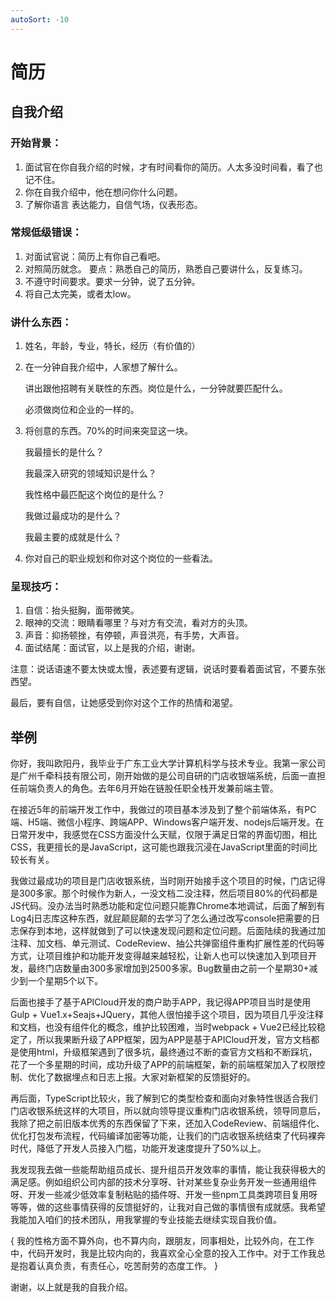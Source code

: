 ```yaml
---
autoSort: -10
---
```

# 简历
## 自我介绍

### 开始背景：

1. 面试官在你自我介绍的时候，才有时间看你的简历。人太多没时间看，看了也记不住。
2. 你在自我介绍中，他在想问你什么问题。    
3. 了解你语言 表达能力，自信气场，仪表形态。

### 常规低级错误：
1. 对面试官说：简历上有你自己看吧。
2. 对照简历就念。
    要点：熟悉自己的简历，熟悉自己要讲什么，反复练习。
3. 不遵守时间要求。要求一分钟，说了五分钟。
4. 将自己太完美，或者太low。

### 讲什么东西：
1. 姓名，年龄，专业，特长，经历（有价值的）
2. 在一分钟自我介绍中，人家想了解什么。

    讲出跟他招聘有关联性的东西。岗位是什么，一分钟就要匹配什么。

    必须做岗位和企业的一样的。

3. 将创意的东西。70%的时间来突显这一块。

    我最擅长的是什么？

    我最深入研究的领域知识是什么？

    我性格中最匹配这个岗位的是什么？

    我做过最成功的是什么？

    我最主要的成就是什么？

4. 你对自己的职业规划和你对这个岗位的一些看法。
### 呈现技巧：
1. 自信：抬头挺胸，面带微笑。
2. 眼神的交流：眼睛看哪里？与对方有交流，看对方的头顶。
3. 声音：抑扬顿挫，有停顿，声音洪亮，有手势，大声音。
4. 面试结尾：面试官，以上是我的介绍，谢谢。

注意：说话语速不要太快或太慢，表述要有逻辑，说话时要看着面试官，不要东张西望。

最后，要有自信，让她感受到你对这个工作的热情和渴望。

## 举例
你好，我叫欧阳丹，我毕业于广东工业大学计算机科学与技术专业。我第一家公司是广州千牵科技有限公司，刚开始做的是公司自研的门店收银端系统，后面一直担任前端负责人的角色。去年6月开始在链股任职全栈开发兼前端主管。

在接近5年的前端开发工作中，我做过的项目基本涉及到了整个前端体系，有PC端、H5端、微信小程序、跨端APP、Windows客户端开发、nodejs后端开发。在日常开发中，我感觉在CSS方面没什么天赋，仅限于满足日常的界面切图，相比CSS，我更擅长的是JavaScript，这可能也跟我沉浸在JavaScript里面的时间比较长有关。

我做过最成功的项目是门店收银系统，当时刚开始接手这个项目的时候，门店记得是300多家。那个时候作为新人，一没文档二没注释，然后项目80%的代码都是JS代码。没办法当时熟悉功能和定位问题只能靠Chrome本地调试，后面了解到有Log4j日志库这种东西，就屁颠屁颠的去学习了怎么通过改写console把需要的日志保存到本地，这样就做到了可以快速发现问题和定位问题。后面陆续的我通过加注释、加文档、单元测试、CodeReview、抽公共弹窗组件重构扩展性差的代码等方式，让项目维护和功能开发变得越来越轻松，让新人也可以快速加入到项目开发，最终门店数量由300多家增加到2500多家。Bug数量由之前一个星期30+减少到一个星期5个以下。

后面也接手了基于APICloud开发的商户助手APP，我记得APP项目当时是使用Gulp + Vue1.x+Seajs+JQuery，其他人很怕接手这个项目，因为项目几乎没注释和文档，也没有组件化的概念，维护比较困难，当时webpack + Vue2已经比较稳定了，所以我果断升级了APP框架，因为APP是基于APICloud开发，官方文档都是使用html，升级框架遇到了很多坑，最终通过不断的查官方文档和不断踩坑，花了一个多星期的时间，成功升级了APP的前端框架，新的前端框架加入了权限控制、优化了数据埋点和日志上报。大家对新框架的反馈挺好的。

再后面，TypeScript比较火，我了解到它的类型检查和面向对象特性很适合我们门店收银系统这样的大项目，所以就向领导提议重构门店收银系统，领导同意后，我除了把之前旧版本优秀的东西保留了下来，还加入CodeReview、前端组件化、优化打包发布流程，代码编译加密等功能，让我们的门店收银系统结束了代码裸奔时代，降低了开发人员接入门槛，功能开发速度提升了50%以上。

我发现我去做一些能帮助组员成长、提升组员开发效率的事情，能让我获得极大的满足感。例如组织公司内部的技术分享呀、针对某些复杂业务开发一些通用组件呀、开发一些减少低效率复制粘贴的插件呀、开发一些npm工具类跨项目复用呀等等，做的这些事情获得的反馈挺好的，让我对自己做的事情很有成就感。我希望我能加入咱们的技术团队，用我掌握的专业技能去继续实现自我价值。

{ 我的性格方面不算外向，也不算内向，跟朋友，同事相处，比较外向，在工作中，代码开发时，我是比较内向的，我喜欢全心全意的投入工作中。对于工作我总是抱着认真负责，有责任心，吃苦耐劳的态度工作。 }

谢谢，以上就是我的自我介绍。


